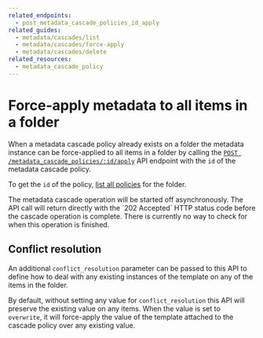 ```yaml
---
related_endpoints:
  - post_metadata_cascade_policies_id_apply
related_guides:
  - metadata/cascades/list
  - metadata/cascades/force-apply
  - metadata/cascades/delete
related_resources:
  - metadata_cascade_policy
---
```


# Force-apply metadata to all items in a folder

When a metadata cascade policy already exists on a folder the metadata instance
can be force-applied to all items in a folder by calling the
[`POST /metadata_cascade_policies/:id/apply`][e_post] API endpoint with the
`id` of the metadata cascade policy.

<Samples id='post_metadata_cascade_policies_id_apply' />

<Message>

  To get the `id` of the policy,
  [list all policies][g_list_policies] for the folder.

</Message>

<Message warning>
  The metadata cascade operation will be started off asynchronously. The API
  call will return directly with the `202 Accepted` HTTP status code before
  the cascade operation is complete. There is currently no way to check for when
  this operation is finished.
</Message>

## Conflict resolution

An additional `conflict_resolution` parameter can be passed to this API to
define how to deal with any existing instances of the template on any of the
items in the folder.

By default, without setting any value for `conflict_resolution` this API will
preserve the existing value on any items. When the value is set to `overwrite`,
it will force-apply the value of the template attached to the cascade policy
over any existing value.

[e_post]: e://post_metadata_cascade_policies_id_apply
[g_list_policies]: g://metadata/cascades/list
